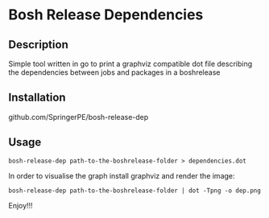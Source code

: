 # Bosh Release Dependencies

## Description
Simple tool written in go to print a graphviz compatible dot file describing the dependencies between jobs and packages in a boshrelease

## Installation
github.com/SpringerPE/bosh-release-dep

## Usage
```
bosh-release-dep path-to-the-boshrelease-folder > dependencies.dot
```
In order to visualise the graph install graphviz and render the image:

```
bosh-release-dep path-to-the-boshrelease-folder | dot -Tpng -o dep.png
```

Enjoy!!!